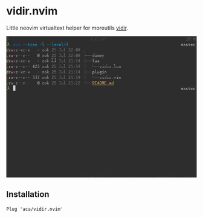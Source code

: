 # vidir.nvim
Little neovim virtualtext helper for moreutils [vidir](https://joeyh.name/code/moreutils/).

![./capture.gif](./capture.gif)

Installation
---
```
Plug 'aca/vidir.nvim'
```
